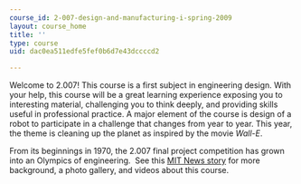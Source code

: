 ```yaml
---
course_id: 2-007-design-and-manufacturing-i-spring-2009
layout: course_home
title: ''
type: course
uid: dac0ea511edfe5fef0b6d7e43dccccd2

---
```

Welcome to 2.007! This course is a first subject in engineering design. With your help, this course will be a great learning experience exposing you to interesting material, challenging you to think deeply, and providing skills useful in professional practice. A major element of the course is design of a robot to participate in a challenge that changes from year to year. This year, the theme is cleaning up the planet as inspired by the movie _Wall-E_.

From its beginnings in 1970, the 2.007 final project competition has grown into an Olympics of engineering.  See this [MIT News story](http://web.mit.edu/newsoffice/2011/timeline-2007-0209.html) for more background, a photo gallery, and videos about this course.
